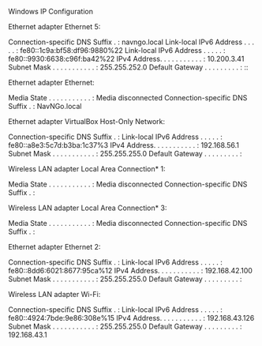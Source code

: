 
Windows IP Configuration


Ethernet adapter Ethernet 5:

   Connection-specific DNS Suffix  . : navngo.local
   Link-local IPv6 Address . . . . . : fe80::1c9a:bf58:df96:9880%22
   Link-local IPv6 Address . . . . . : fe80::9930:6638:c96f:ba42%22
   IPv4 Address. . . . . . . . . . . : 10.200.3.41
   Subnet Mask . . . . . . . . . . . : 255.255.252.0
   Default Gateway . . . . . . . . . : ::

Ethernet adapter Ethernet:

   Media State . . . . . . . . . . . : Media disconnected
   Connection-specific DNS Suffix  . : NavNGo.local

Ethernet adapter VirtualBox Host-Only Network:

   Connection-specific DNS Suffix  . : 
   Link-local IPv6 Address . . . . . : fe80::a8e3:5c7d:b3ba:1c37%3
   IPv4 Address. . . . . . . . . . . : 192.168.56.1
   Subnet Mask . . . . . . . . . . . : 255.255.255.0
   Default Gateway . . . . . . . . . : 

Wireless LAN adapter Local Area Connection* 1:

   Media State . . . . . . . . . . . : Media disconnected
   Connection-specific DNS Suffix  . : 

Wireless LAN adapter Local Area Connection* 3:

   Media State . . . . . . . . . . . : Media disconnected
   Connection-specific DNS Suffix  . : 

Ethernet adapter Ethernet 2:

   Connection-specific DNS Suffix  . : 
   Link-local IPv6 Address . . . . . : fe80::8dd6:6021:8677:95ca%12
   IPv4 Address. . . . . . . . . . . : 192.168.42.100
   Subnet Mask . . . . . . . . . . . : 255.255.255.0
   Default Gateway . . . . . . . . . : 

Wireless LAN adapter Wi-Fi:

   Connection-specific DNS Suffix  . : 
   Link-local IPv6 Address . . . . . : fe80::4924:7bde:9e86:308e%15
   IPv4 Address. . . . . . . . . . . : 192.168.43.126
   Subnet Mask . . . . . . . . . . . : 255.255.255.0
   Default Gateway . . . . . . . . . : 192.168.43.1
